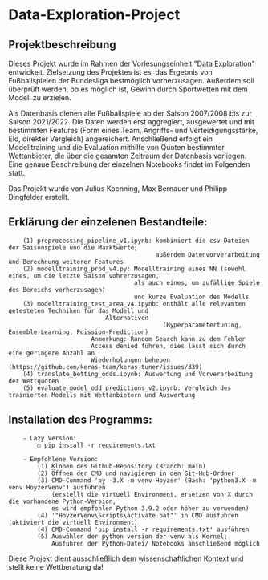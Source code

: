 # Data-Exploration-Project

## Projektbeschreibung

Dieses Projekt wurde im Rahmen der Vorlesungseinheit "Data Exploration" entwickelt. Zielsetzung des Projektes ist es, das Ergebnis von Fußballspielen der Bundesliga bestmöglich vorherzusagen. Außerdem soll überprüft werden, ob es möglich ist, Gewinn durch Sportwetten mit dem Modell zu erzielen.

Als Datenbasis dienen alle Fußballspiele ab der Saison 2007/2008 bis zur Saison 2021/2022. Die Daten werden erst aggregiert, ausgewertet und mit bestimmten Features (Form eines Team, Angriffs- und Verteidigungsstärke, Elo, direkter Vergleich) angereichert. Anschließend erfolgt ein Modelltraining und die Evaluation mithilfe von Quoten bestimmter Wettanbieter, die über die gesamten Zeitraum der Datenbasis vorliegen. Eine genaue Beschreibung der einzelnen Notebooks findet im Folgenden statt.

Das Projekt wurde von Julius Koenning, Max Bernauer und Philipp Dingfelder erstellt.

## Erklärung der einzelenen Bestandteile:

```
    (1) preprocessing_pipeline_v1.ipynb: kombiniert die csv-Dateien der Saisonspiele und die Marktwerte;
                                         außerdem Datenvorverarbeitung und Berechnung weiterer Features
    (2) modelltraining_prod_v4.py: Modelltraining eines NN (sowohl eines, um die letzte Saison vohrerzusagen,
                                   als auch eines, um zufällige Spiele des Bereichs vorherzusagen)
                                   und kurze Evaluation des Modells
    (3) modelltraining_test_area_v4.ipynb: enthält alle relevanten getesteten Techniken für das Modell und 
    					   Alternativen
                                           (Hyperparametertuning, Ensemble-Learning, Poission-Prediction)
					   Anmerkung: Random Search kann zu dem Fehler 
					   Access denied führen, dies lässt sich durch eine geringere Anzahl an
					   Wiederholungen beheben (https://github.com/keras-team/keras-tuner/issues/339)
    (4) translate_betting_odds.ipynb: Auswertung und Vorverarbeitung der Wettquoten
    (5) evaluate_model_odd_predictions_v2.ipynb: Vergleich des trainierten Modells mit Wettanbietern und Auswertung

```

## Installation des Programms:

```
	- Lazy Version:
		○ pip install -r requirements.txt

	- Empfohlene Version:
		(1) Klonen des Github-Repository (Branch: main)
		(2) Öffnen der CMD und navigieren in den Git-Hub-Ordner
		(3) CMD-Command 'py -3.X -m venv Hoyzer' (Bash: 'python3.X -m venv HoyzerVenv') ausführen
		    (erstellt die virtuell Environment, ersetzen von X durch die vorhandene Python-Version,
		    es wird empfohlen Python 3.9.2 oder höher zu verwenden)
		(4) '"HoyzerVenv\Scripts\activate.bat"' in CMD ausführen (aktiviert die virtuell Environment)
		(4) CMD-Command 'pip install -r requirements.txt' ausführen
		(5) Auswählen der python version der venv als Kernel;
		    Ausführen der Python-Datei/ Notebooks anschließend möglich
```

Diese Projekt dient ausschließlich dem wissenschaftlichen Kontext und stellt keine Wettberatung da!
